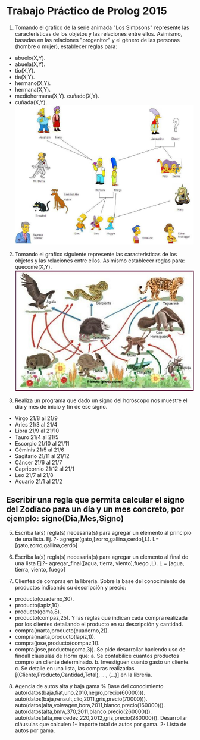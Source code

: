 # Trabajo Práctico de Prolog 2015
1. Tomando el grafico de la serie animada "Los Simpsons" represente las características de los objetos y las relaciones entre ellos. Asimismo, basadas en las relaciones "progenitor" y el género de las personas (hombre o mujer), establecer reglas para:
* abuelo(X,Y).
* abuela(X,Y).
* tio(X,Y).
* tia(X,Y).
* hermano(X,Y).
* hermana(X,Y).
* mediohermana(X,Y). cuñado(X,Y).
* cuñada(X,Y).
![Familia Simpsons](simpsons.png)

2. Tomando el grafico siguiente represente las características de los objetos y las relaciones entre
ellos. Asimismo establecer reglas para:
quecome(X,Y).
![Familia Simpsons](cadenaalimenticia.png)

3. Realiza un programa que dado un signo del horóscopo nos muestre el día y mes de inicio y fin de ese signo.

* Virgo 21/8 al 21/9
* Aries 21/3 al 21/4
* Libra 21/9 al 21/10
* Tauro 21/4 al 21/5
* Escorpio 21/10 al 21/11
* Géminis 21/5 al 21/6
* Sagitario 21/11 al 21/12
* Cáncer 21/6 al 21/7
* Capricornio 21/12 al 21/1
* Leo 21/7 al 21/8
* Acuario 21/1 al 21/2

## Escribir una regla que permita calcular el signo del Zodíaco para un día y un mes concreto, por ejemplo: signo(Dia,Mes,Signo)

5. Escriba la(s) regla(s) necesaria(s) para agregar un elemento al principio de una lista.
Ej. ?- agregar(gato,[zorro,gallina,cerdo],L).
L=[gato,zorro,gallina,cerdo]

6. Escriba la(s) regla(s) necesaria(s) para agregar un elemento al final de una lista
Ej.?- agregar_final([agua, tierra, viento],fuego ,L).
L = [agua, tierra, viento, fuego]

7. Clientes de compras en la librería. Sobre la base del conocimiento de productos indicando su descripción y precio:
* producto(cuaderno,30).
* producto(lapiz,10).
* producto(goma,8).
* producto(compaz,25).
Y las reglas que indican cada compra realizada por los clientes detallando el producto en su descripción y cantidad.
* compra(marta,producto(cuaderno,2)).
* compra(marta,producto(lapiz,1)).
* compra(jose,producto(compaz,1)).
* compra(jose,producto(goma,3)).
Se pide desarrollar haciendo uso de findall cláusulas de Horm que:
a. Se contabilice cuantos productos compro un cliente determinado.
b. Investiguen cuanto gasto un cliente.
c. Se detalle en una lista, las compras realizadas [(Cliente,Producto,Cantidad,Total), ..., (...)] en la libreria.

8. Agencia de autos alta y baja gama
% Base del conocimiento
auto(datos(baja,fiat,uno,2010,negro,precio(60000))).
auto(datos(baja,renault,clio,2011,gris,precio(70000))).
auto(datos(alta,volwagen,bora,2011,blanco,precio(160000))).
auto(datos(alta,bmw,370,2011,blanco,precio(260000))).
auto(datos(alta,mercedez,220,2012,gris,precio(280000))).
Desarrollar cláusulas que calculen
1- Importe total de autos por gama.
2- Lista de autos por gama.